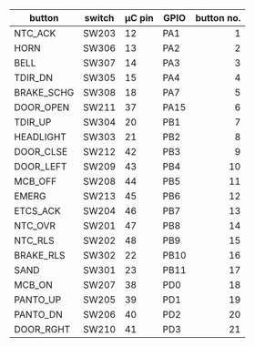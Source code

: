 | button     | switch | µC pin | GPIO  | button no. |
| ---------- | ------ | ------ | ----- | ----------:|
| NTC_ACK    | SW203  | 12     | PA1   | 1          |
| HORN       | SW306  | 13     | PA2   | 2          |
| BELL       | SW307  | 14     | PA3   | 3          |
| TDIR_DN    | SW305  | 15     | PA4   | 4          |
| BRAKE_SCHG | SW308  | 18     | PA7   | 5          |
| DOOR_OPEN  | SW211  | 37     | PA15  | 6          |
| TDIR_UP    | SW304  | 20     | PB1   | 7          |
| HEADLIGHT  | SW303  | 21     | PB2   | 8          |
| DOOR_CLSE  | SW212  | 42     | PB3   | 9          |
| DOOR_LEFT  | SW209  | 43     | PB4   | 10         |
| MCB_OFF    | SW208  | 44     | PB5   | 11         |
| EMERG      | SW213  | 45     | PB6   | 12         |
| ETCS_ACK   | SW204  | 46     | PB7   | 13         |
| NTC_OVR    | SW201  | 47     | PB8   | 14         |
| NTC_RLS    | SW202  | 48     | PB9   | 15         |
| BRAKE_RLS  | SW302  | 22     | PB10  | 16         |
| SAND       | SW301  | 23     | PB11  | 17         |
| MCB_ON     | SW207  | 38     | PD0   | 18         |
| PANTO_UP   | SW205  | 39     | PD1   | 19         |
| PANTO_DN   | SW206  | 40     | PD2   | 20         |
| DOOR_RGHT  | SW210  | 41     | PD3   | 21         |
